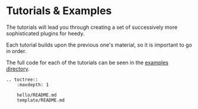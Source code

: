 # Tutorials & Examples

The tutorials will lead you through creating a set of successively more sophisticated plugins for heedy.

Each tutorial builds upon the previous one's material, so it is important to go in order.

The full code for each of the tutorials can be seen in the [examples directory](https://github.com/heedy/heedy/tree/master/docs/plugins/examples).

```{eval-rst}
.. toctree::
    :maxdepth: 1

    hello/README.md
    template/README.md
```
